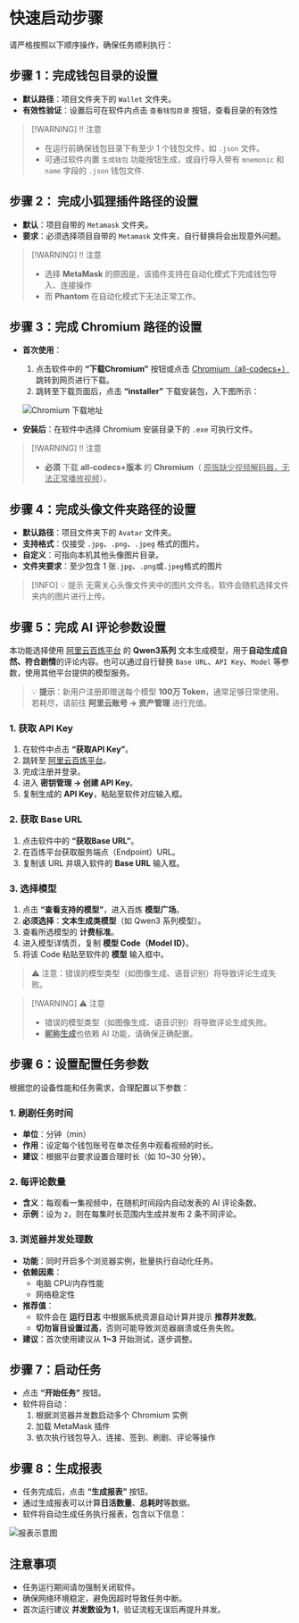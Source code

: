 
# 快速启动步骤

请严格按照以下顺序操作，确保任务顺利执行：

## 步骤 1：完成钱包目录的设置
- **默认路径**：项目文件夹下的 `Wallet` 文件夹。
- **有效性验证**：设置后可在软件内点击 `查看钱包目录` 按钮，查看目录的有效性
> [!WARNING] ‼️ 注意
> - 在运行前确保钱包目录下有至少 1 个钱包文件，如 `.json` 文件。
> - 可通过软件内置 `生成钱包` 功能按钮生成，或自行导入带有 `mnemonic` 和 `name` 字段的 `.json` 钱包文件.


## 步骤 2： 完成小狐狸插件路径的设置
- **默认**：项目自带的 `Metamask` 文件夹。
- **要求**：必须选择项目自带的 `Metamask` 文件夹，自行替换将会出现意外问题。
> [!WARNING] ‼️ 注意
> - 选择 **MetaMask** 的原因是，该插件支持在自动化模式下完成钱包导入、连接操作
> - 而 **Phantom** 在自动化模式下无法正常工作。

## 步骤 3：完成 Chromium 路径的设置
- **首次使用**：
  1. 点击软件中的 **“下载Chromium”** 按钮或点击 [Chromium（all-codecs+）](https://chromium.woolyss.com/)跳转到网页进行下载。
  2. 跳转至下载页面后，点击 **“installer”** 下载安装包，入下图所示：

  ![Chromium 下载地址](/chromium.webp)

- **安装后**：在软件中选择 Chromium 安装目录下的 `.exe` 可执行文件。

> [!WARNING] ‼️ 注意
> - **必须** 下载 **all-codecs+版本** 的 **Chromium**（ <u>原版缺少视频解码器，无法正常播放视频</u>）。



## 步骤 4：完成头像文件夹路径的设置
- **默认路径**：项目文件夹下的 `Avatar` 文件夹。
- **支持格式**：仅接受 `.jpg`、`.png`、`.jpeg` 格式的图片。
- **自定义**：可指向本机其他头像图片目录。
- **文件夹要求**：至少包含 1 张`.jpg`、`.png`或`.jpeg`格式的图片

> [!INFO] 💡 提示
> 无需关心头像文件夹中的图片文件名，软件会随机选择文件夹内的图片进行上传。



## 步骤 5：完成 AI 评论参数设置
本功能选择使用 [阿里云百炼平台](https://bailian.console.aliyun.com/) 的 **Qwen3系列** 文本生成模型，用于**自动生成自然、符合剧情**的评论内容。也可以通过自行替换 `Base URL`、`API Key`、`Model` 等参数，使用其他平台提供的模型服务。

> 💡 **提示**：新用户注册即赠送每个模型 **100万 Token**，通常足够日常使用。若耗尽，请前往 **阿里云账号 → 资产管理** 进行充值。

### **1. 获取 API Key** 
1. 在软件中点击 **“获取API Key”**。
2. 跳转至 [阿里云百炼平台](https://bailian.console.aliyun.com/)。
3. 完成注册并登录。
4. 进入 **密钥管理 → 创建 API Key**。
5. 复制生成的 **API Key**，粘贴至软件对应输入框。

### 2. 获取 Base URL
1. 点击软件中的 **“获取Base URL”**。
2. 在百炼平台获取服务端点（Endpoint）URL。
3. 复制该 URL 并填入软件的 **Base URL** 输入框。

### 3. 选择模型
1. 点击 **“查看支持的模型”**，进入百炼 **模型广场**。
2. **必须选择**：**文本生成类模型**（如 Qwen3 系列模型）。
3. 查看所选模型的 **计费标准**。
4. 进入模型详情页，复制 **模型 Code（Model ID）**。
5. 将该 Code 粘贴至软件的 **模型** 输入框中。

> ⚠️ 注意：错误的模型类型（如图像生成、语音识别）将导致评论生成失败。

> [!WARNING] ⚠️ 注意
> - 错误的模型类型（如图像生成、语音识别）将导致评论生成失败。
> - <u>**昵称生成**</u>也依赖 AI 功能，请确保正确配置。



## 步骤 6：设置配置任务参数
根据您的设备性能和任务需求，合理配置以下参数：

### 1. 刷剧任务时间
- **单位**：分钟（min）
- **作用**：设定每个钱包账号在单次任务中观看视频的时长。
- **建议**：根据平台要求设置合理时长（如 10~30 分钟）。

### 2. 每评论数量
- **含义**：每观看一集视频中，在随机时间段内自动发表的 AI 评论条数。
- **示例**：设为 `2`，则在每集时长范围内生成并发布 2 条不同评论。

### 3. 浏览器并发处理数
- **功能**：同时开启多个浏览器实例，批量执行自动化任务。
- **依赖因素**：
  - 电脑 CPU/内存性能
  - 网络稳定性
- **推荐值**：
  - 软件会在 **运行日志** 中根据系统资源自动计算并提示 **推荐并发数**。
  - **切勿盲目设置过高**，否则可能导致浏览器崩溃或任务失败。
- **建议**：首次使用建议从 **1~3** 开始测试，逐步调整。


## 步骤 7：启动任务
- 点击 **“开始任务”** 按钮。
- 软件将自动：
  1. 根据浏览器并发数启动多个 Chromium 实例
  2. 加载 MetaMask 插件
  3. 依次执行钱包导入、连接、签到、刷剧、评论等操作

## 步骤 8：生成报表
- 任务完成后，点击 **“生成报表”** 按钮。
- 通过生成报表可以计算**日活数量**、**总耗时**等数据。
- 软件将自动生成任务执行报表，包含以下信息：

![报表示意图](/report.webp)

## 注意事项
- 任务运行期间请勿强制关闭软件。
- 确保网络环境稳定，避免因超时导致任务中断。
- 首次运行建议 **并发数设为 1**，验证流程无误后再提升并发。

